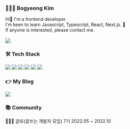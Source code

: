 <!-- ![header](https://capsule-render.vercel.app/api?type=waving&color=auto&height=200&section=header&text=Front-End%20Developer&fontSize=70)
 -->
 <h3> 👩🏻‍💻 Bogyeong Kim </h3>
<span align="left">Hi👋 I'm a frontend developer. </span> <br/>
<span align="left"> I'm keen to learn Javascript, Typescript, React, Next.js.  🥰 </span> <br/>
<span align="left"> If anyone is interested, please contact me. </span> 
<br/> <br/>
<a href="mailto: akbk1004@gmail.com" target="_blank"><img src="https://img.shields.io/badge/akbk1004@gmail.com-EA4335?style=flat-square&logo=Gmail&logoColor=white"/></a>


<h3 align="left"> 🛠 Tech Stack</h3>
<p align="left">
<img src="https://img.shields.io/badge/HTML-E34F26?style=flat-square&logo=HTML5&logoColor=white"/>
<img src="https://img.shields.io/badge/CSS-1572B6?style=flat-square&logo=CSS3&logoColor=white"/>
<img src="https://img.shields.io/badge/Javascript-F7DF1E?style=flat-square&logo=Javascript&logoColor=white"/>
<img src="https://img.shields.io/badge/React-61DAFB?style=flat-square&logo=React&logoColor=white"/>
<img src="https://img.shields.io/badge/Next.js-000000?style=flat-square&logo=Next.js&logoColor=white"/> 
 <img src="https://img.shields.io/badge/-Typescript-3C99DC?style=flat-square&logo=TypeScript&logoColor=white"/>


<h3 align="left"> 👉 My Blog </h3>
<p align="left"><a href="https://bokim1004.github.io/"><img src="https://img.shields.io/badge/Tech Blog-11B48A?style=flat-square&logo=Vimeo&logoColor=white&link=https://velog.io/@chloeee"/></a> </p>


<h3 align="left">📚 Community </h3>
<p align="left"> 👩🏻‍💻 글또(글쓰는 개발자 모임) 7기 2022.05 ~ 2022.10  </p>

